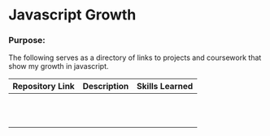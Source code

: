 # Javascript Growth

### Purpose:

The following serves as a directory of links to projects and coursework that show my growth in javascript.

 

| Repository Link | Description | Skills Learned |
| --------------- | ----------- | -------------- |
|                 |             |                |
|                 |             |                |
|                 |             |                |
|                 |             |                |
|                 |             |                |
|                 |             |                |
|                 |             |                |
|                 |             |                |
|                 |             |                |
|                 |             |                |
|                 |             |                |